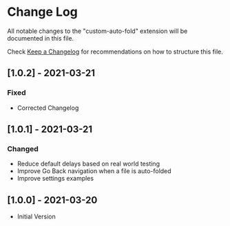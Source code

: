 # Change Log

All notable changes to the "custom-auto-fold" extension will be documented in this file.

Check [Keep a Changelog](http://keepachangelog.com/) for recommendations on how to structure this file.

## [1.0.2] - 2021-03-21
### Fixed
- Corrected Changelog

## [1.0.1] - 2021-03-21
### Changed
- Reduce default delays based on real world testing
- Improve Go Back navigation when a file is auto-folded
- Improve settings examples

## [1.0.0] - 2021-03-20
- Initial Version
